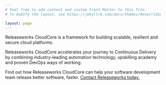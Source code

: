 ```yaml
---
# Feel free to add content and custom Front Matter to this file.
# To modify the layout, see https://jekyllrb.com/docs/themes/#overriding-theme-defaults

layout: page
---
```


Releaseworks CloudCore is a framework for building scalable, resilient and secure cloud platforms.

Releaseworks CloudCore accelerates your journey to Continuous Delivery by combining industry-leading automation technology, upskilling academy and proven DevOps ways of working.

Find out how Releaseworks CloudCore can help your software development team release better software, faster. [Contact Releaseworks today.](https://release.works/contact-us)
